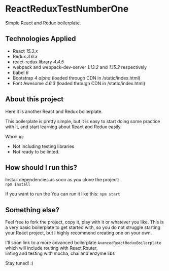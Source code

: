 # ReactReduxTestNumberOne

Simple React and Redux boilerplate.

## Technologies Applied
* React *15.3.x*
* Redux *3.6.x*
* react-redux library *4.4.5*
* webpack and webpack-dev-server *1.13.2* and *1.15.2* respectively
* babel *6*
* Bootstrap *4 alpha* (loaded through CDN in /static/index.html)
* Font Awesome *4.6.3* (loaded through CDN in /static/index.html)

## About this project
Here it is another React and Redux boilerplate.

This boilerplate is pretty simple,
but it is easy to start doing some practice with it,
and start learning about React and Redux easily.

Warning:
* Not including testing libraries  
* Not ready to be linted.

## How should I run this?
Install dependencies as soon as you clone the project:  
`npm install`

If you want to run the
You can run it like this:
`npm start`

## Something else?

Feel free to fork the project, copy it, play with it or whatever you like.
This is a very basic boilerplate to get started with, so you do not struggle
starting your React project, but I highly recommend creating one on your own.

I'll soon link to a more advanced boilerplate `AvancedReactReduxBoilerplate`
which will include routing with React Router,  
linting and testing with mocha, chai and enzyme libs

Stay tuned! :)
